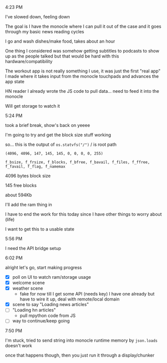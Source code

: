 4:23 PM

I've slowed down, feeling down

The goal is I have the monocle where I can pull it out of the case and it goes through my basic news reading cycles

I go and wash dishes/make food, takes about an hour

One thing I considered was somehow getting subtitles to podcasts to show up as the people talked but that would be hard with this hardware/compatibility

The workout app is not really something I use, it was just the first "real app" I made where it takes input from the monocle touchpads and advances the app state

HN reader I already wrote the JS code to pull data... need to feed it into the monocle

Will get storage to watch it

5:24 PM

took a brief break, show's back on yeeee

I'm going to try and get the block size stuff working

so... this is the output of `os.statvfs("/")` / is root path

`(4096, 4096, 147, 145, 145, 0, 0, 0, 0, 255)`

`f_bsize, f_frsize, f_blocks, f_bfree, f_bavail, f_files, f_ffree, f_favail, f_flag, f_namemax`

4096 bytes block size

145 free blocks

about 594Kb

I'll add the ram thing in

I have to end the work for this today since I have other things to worry about (life)

I want to get this to a usable state

5:56 PM

I need the API bridge setup

6:02 PM

alright let's go, start making progress

- [x] poll on UI to watch ram/storage usage
- [x] welcome scene
- [x] weather scene
  - fake for now till I get some API (needs key)
    I have one already but have to wire it up, deal with remote/local domain
- [x] scene to say "Loading news articles"
- [ ] "Loading hn articles"
  - pull mpython code from JS
- [ ] way to continue/keep going

7:50 PM

I'm stuck, tried to send string into monocle runtime memory by `json.loads` doesn't work

once that happens though, then you just run it through a display/chunker

